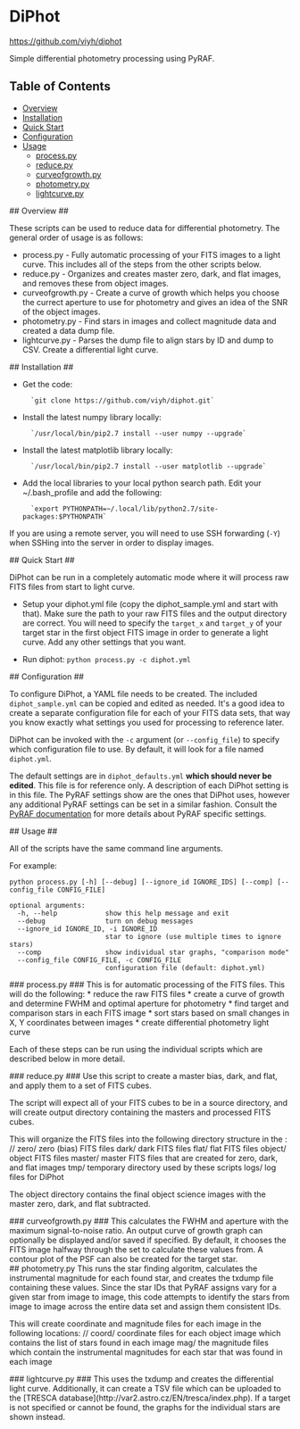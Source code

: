 # DiPhot #

https://github.com/viyh/diphot

Simple differential photometry processing using PyRAF.

## Table of Contents ##
- [Overview](#id-overview)
- [Installation](#id-installation)
- [Quick Start](#id-quickstart)
- [Configuration](#id-configuration)
- [Usage](#id-usage)
    - [process.py](#id-process)
    - [reduce.py](#id-reduce)
    - [curveofgrowth.py](#id-curveofgrowth)
    - [photometry.py](#id-photometry)
    - [lightcurve.py](#id-lightcurve)

<div id='id-overview'/>
## Overview ##

These scripts can be used to reduce data for differential photometry. The general order of usage is as follows:

* process.py - Fully automatic processing of your FITS images to a light curve. This includes all of the steps from the other scripts below.
* reduce.py - Organizes and creates master zero, dark, and flat images, and removes these from object images.
* curveofgrowth.py - Create a curve of growth which helps you choose the currect aperture to use for photometry and gives an idea of the SNR of the object images.
* photometry.py - Find stars in images and collect magnitude data and created a data dump file.
* lightcurve.py - Parses the dump file to align stars by ID and dump to CSV. Create a differential light curve.

<div id='id-installation'/>
## Installation ##

* Get the code:

        `git clone https://github.com/viyh/diphot.git`

* Install the latest numpy library locally:

        `/usr/local/bin/pip2.7 install --user numpy --upgrade`

* Install the latest matplotlib library locally:

        `/usr/local/bin/pip2.7 install --user matplotlib --upgrade`

* Add the local libraries to your local python search path. Edit your ~/.bash_profile and add the following:

        `export PYTHONPATH=~/.local/lib/python2.7/site-packages:$PYTHONPATH`

If you are using a remote server, you will need to use SSH forwarding (`-Y`) when SSHing into the server in order to display images.

<div id='id-quickstart'/>
## Quick Start ##

DiPhot can be run in a completely automatic mode where it will process raw FITS files from start to light curve.

* Setup your diphot.yml file (copy the diphot_sample.yml and start with that). Make sure the path to your raw FITS files and the output directory are correct. You will need to specify the `target_x` and `target_y` of your target star in the first object FITS image in order to generate a light curve. Add any other settings that you want.

* Run diphot:
`python process.py -c diphot.yml`

<div id='id-configuration'/>
## Configuration ##

To configure DiPhot, a YAML file needs to be created. The included `diphot_sample.yml` can be copied and edited as needed. It's a good idea to create a separate configuration file for each of your FITS data sets, that way you know exactly what settings you used for processing to reference later.

DiPhot can be invoked with the `-c` argument (or `--config_file`) to specify which configuration file to use. By default, it will look for a file named `diphot.yml`.

The default settings are in `diphot_defaults.yml` **which should never be edited**. This file is for reference only. A description of each DiPhot setting is in this file. The PyRAF settings show are the ones that DiPhot uses, however any additional PyRAF settings can be set in a similar fashion. Consult the [PyRAF documentation](http://stsdas.stsci.edu/cgi-bin/gethelp.cgi?apphot.hlp) for more details about PyRAF specific settings.

<div id='id-usage'/>
## Usage ##

All of the scripts have the same command line arguments.

For example:

`python process.py [-h] [--debug] [--ignore_id IGNORE_IDS] [--comp] [--config_file CONFIG_FILE]`

    optional arguments:
      -h, --help            show this help message and exit
      --debug               turn on debug messages
      --ignore_id IGNORE_ID, -i IGNORE_ID
                            star to ignore (use multiple times to ignore stars)
      --comp                show individual star graphs, "comparison mode"
      --config_file CONFIG_FILE, -c CONFIG_FILE
                            configuration file (default: diphot.yml)

<div id='id-process'/>
### process.py ###
This is for automatic processing of the FITS files. This will do the following:
* reduce the raw FITS files
* create a curve of growth and determine FWHM and optimal aperture for photometry
* find target and comparison stars in each FITS image
* sort stars based on small changes in X, Y coordinates between images
* create differential photometry light curve

Each of these steps can be run using the individual scripts which are described below in more detail.

<div id='id-reduce'/>
### reduce.py ###
Use this script to create a master bias, dark, and flat, and apply them to a set of FITS cubes.

The script will expect all of your FITS cubes to be in a source directory, and will create output directory containing the masters and processed FITS cubes.

This will organize the FITS files into the following directory structure in the <OUTPUT DIRECTORY>:
    /<OUTPUT DIRECTORY>/
        zero/
            zero (bias) FITS files
        dark/
            dark FITS files
        flat/
            flat FITS files
        object/
            object FITS files
        master/
            master FITS files that are created for zero, dark, and flat images
        tmp/
            temporary directory used by these scripts
        logs/
            log files for DiPhot

The object directory contains the final object science images with the master zero, dark, and flat subtracted.

<div id='id-curveofgrowth'/>
### curveofgrowth.py ###
This calculates the FWHM and aperture with the maximum signal-to-noise ratio. An output curve of growth graph can optionally be displayed and/or saved if specified. By default, it chooses the FITS image halfway through the set to calculate these values from. A contour plot of the PSF can also be created for the target star.

<div id='id-photometry'/>
## photometry.py
This runs the star finding algoritm, calculates the instrumental magnitude for each found star, and creates the txdump file containing these values. Since the star IDs that PyRAF assigns vary for a given star from image to image, this code attempts to identify the stars from image to image across the entire data set and assign them consistent IDs.

This will create coordinate and magnitude files for each image in the following locations:
    /<OUTPUT DIRECTORY>/
        coord/
            coordinate files for each object image which contains the list of stars found in each image
        mag/
            the magnitude files which contain the instrumental magnitudes for each star that was found in each image

<div id='id-lightcurve'/>
### lightcurve.py ###
This uses the txdump and creates the differential light curve. Additionally, it can create a TSV file which can be uploaded to the [TRESCA database](http://var2.astro.cz/EN/tresca/index.php). If a target is not specified or cannot be found, the graphs for the individual stars are shown instead.
